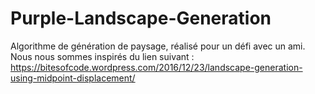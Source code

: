 # Purple-Landscape-Generation

Algorithme de génération de paysage, réalisé pour un défi avec un ami.
Nous nous sommes inspirés du lien suivant : https://bitesofcode.wordpress.com/2016/12/23/landscape-generation-using-midpoint-displacement/
